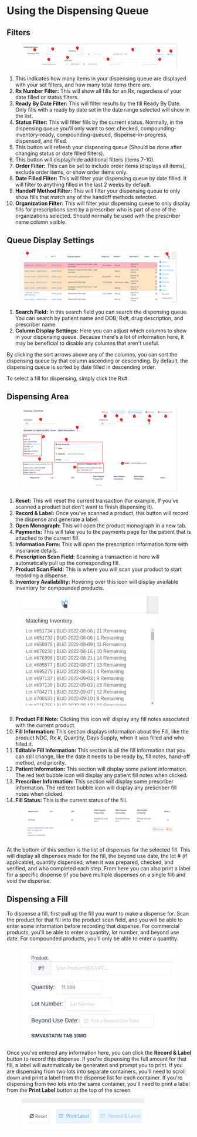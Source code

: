 # Using the Dispensing Queue

## Filters

<figure><img src="../../.gitbook/assets/image (74).png" alt=""><figcaption></figcaption></figure>

1. This indicates how many items in your dispensing queue are displayed with your set filters, and how many total items there are.
2. **Rx Number Filter:** This will show all fills for an Rx, regardless of your date filled or status filters.
3. **Ready By Date Filter:** This will filter results by the fill Ready By Date. Only fills with a ready by date set in the date range selected will show in the list.
4. **Status Filter:** This will filter fills by the current status. Normally, in the dispensing queue you'll only want to see: checked, compounding-inventory-ready, compounding-queued, dispense-in-progress, dispensed, and filled.
5. This button will refresh your dispensing queue (Should be done after changing status or date filled filters).
6. This button will display/hide additional filters (items 7-10).
7. **Order Filter:** This can be set to include order items (displays all items), exclude order items, or show order items only.
8. **Date Filled Filter:** This will filter your dispensing queue by date filled. It will filter to anything filled in the last 2 weeks by default.
9. **Handoff Method Filter:** This will filter your dispensing queue to only show fills that match any of the handoff methods selected.
10. **Organization Filter:** This will filter your dispensing queue to only display fills for prescriptions sent by a prescriber who is part of one of the organizations selected. Should normally be used with the prescriber name column visible.

## Queue Display Settings

<figure><img src="../../.gitbook/assets/image (75).png" alt=""><figcaption></figcaption></figure>

1. **Search Field:** In this search field you can search the dispensing queue. You can search by patient name and DOB, Rx#, drug description, and prescriber name.
2. **Column Display Settings:** Here you can adjust which columns to show in your dispensing queue. Because there's a lot of information here, it may be beneficial to disable any columns that aren't useful.

By clicking the sort arrows above any of the columns, you can sort the dispensing queue by that column ascending or descending. By default, the dispensing queue is sorted by date filled in descending order.

To select a fill for dispensing, simply click the Rx#.

## Dispensing Area

<figure><img src="../../.gitbook/assets/image (76).png" alt=""><figcaption></figcaption></figure>

1. **Reset:** This will reset the current transaction (for example, If you've scanned a product but don't want to finish dispensing it).
2. **Record & Label:** Once you've scanned a product, this button will record the dispense and generate a label.
3. **Open Monograph:** This will open the product monograph in a new tab.
4. **Payments:** This will take you to the payments page for the patient that is attached to the current fill.
5. **Information Form:** This will open the prescription information form with insurance details.
6. **Prescription Scan Field:** Scanning a transaction id here will automatically pull up the corresponding fill.
7. **Product Scan Field:** This is where you will scan your product to start recording a dispense.
8. **Inventory Availability:** Hovering over this icon will display available inventory for compounded products.

<figure><img src="../../.gitbook/assets/image (77).png" alt="" width="374"><figcaption></figcaption></figure>

9. **Product Fill Note:** Clicking this icon will display any fill notes associated with the current product.
10. **Fill Information:** This section displays information about the Fill, like the product NDC, Rx #, Quantity, Days Supply, when it was filled and who filled it.
11. **Editable Fill Information:** This section is all the fill information that you can still change, like the date it needs to be ready by, fill notes, hand-off method, and priority.
12. **Patient Information:** This section will display some patient information. The red text bubble icon will display any patient fill notes when clicked.
13. **Prescriber Information:** This section will display some prescriber information. The red text bubble icon will display any prescriber fill notes when clicked.
14. **Fill Status:** This is the current status of the fill.

<figure><img src="../../.gitbook/assets/image (79).png" alt=""><figcaption></figcaption></figure>

At the bottom of this section is the list of dispenses for the selected fill. This will display all dispenses made for the fill, the beyond use date, the lot # (if applicable), quantity dispensed, when it was prepared, checked, and verified, and who completed each step. From here you can also print a label for a specific dispense (if you have multiple dispenses on a single fill) and void the dispense.

## Dispensing a Fill

To dispense a fill, first pull up the fill you want to make a dispense for. Scan the product for that fill into the product scan field, and you will be able to enter some information before recording that dispense. For commercial products, you'll be able to enter a quantity, lot number, and beyond use date. For compounded products, you'll only be able to enter a quantity.

<figure><img src="../../.gitbook/assets/image (80).png" alt="" width="436"><figcaption></figcaption></figure>

Once you've entered any information here, you can click the **Record & Label** button to record this dispense. If you're dispensing the full amount for that fill, a label will automatically be generated and prompt you to print. If you are dispensing from two lots into separate containers, you'll need to scroll down and print a label from the dispense list for each container. If you're dispensing from two lots into the same container, you'll need to print a label from the **Print Label** button at the top of the screen.

<figure><img src="../../.gitbook/assets/image (81).png" alt="" width="336"><figcaption></figcaption></figure>
